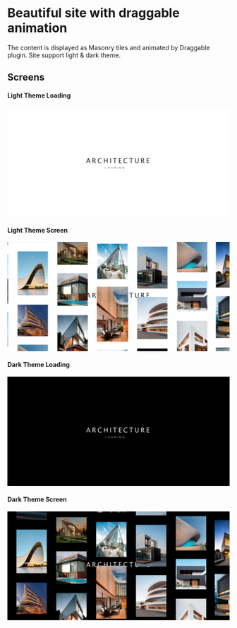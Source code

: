# Beautiful site with draggable animation

The content is displayed as Masonry tiles and animated by Draggable plugin. Site support light & dark theme.

## Screens

#### Light Theme Loading

<img src="./readme/draggable-loading.png" width="600">

#### Light Theme Screen

<img src="./readme/draggable-screen.jpg" width="600">

#### Dark Theme Loading

<img src="./readme/draggable-loading-dark.png" width="600">

#### Dark Theme Screen

<img src="./readme/draggable-screen-dark.jpg" width="600">
